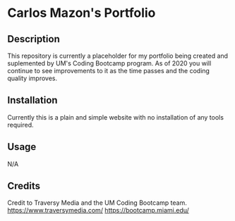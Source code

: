 # Carlos Mazon's Portfolio

## Description 

This repository is currently a placeholder for my portfolio being created and suplemented by UM's Coding Bootcamp program. As of 2020 you will continue to see improvements to it as the time passes and the coding quality improves.


## Installation

Currently this is a plain and simple website with no installation of any tools required.

## Usage 

N/A


## Credits

Credit to Traversy Media and the UM Coding Bootcamp team.
https://www.traversymedia.com/
https://bootcamp.miami.edu/

